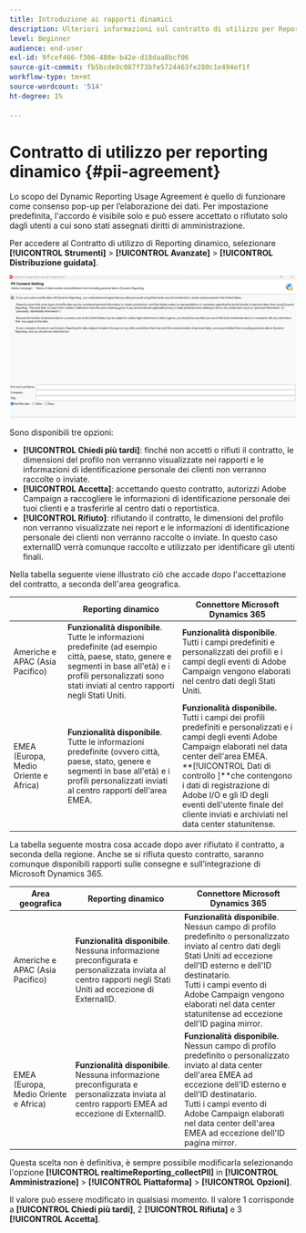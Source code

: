 ```yaml
---
title: Introduzione ai rapporti dinamici
description: Ulteriori informazioni sul contratto di utilizzo per Reporting dinamico
level: Beginner
audience: end-user
exl-id: 9fcef466-f306-480e-b42e-d18daa8bcf06
source-git-commit: fb5bcde9c087f73bfe5724463fe280c1e494ef1f
workflow-type: tm+mt
source-wordcount: '514'
ht-degree: 1%

---
```


# Contratto di utilizzo per reporting dinamico {#pii-agreement}

Lo scopo del Dynamic Reporting Usage Agreement è quello di funzionare come consenso pop-up per l’elaborazione dei dati. Per impostazione predefinita, l&#39;accordo è visibile solo e può essere accettato o rifiutato solo dagli utenti a cui sono stati assegnati diritti di amministrazione.

Per accedere al Contratto di utilizzo di Reporting dinamico, selezionare **[!UICONTROL Strumenti]** > **[!UICONTROL Avanzate]** > **[!UICONTROL Distribuzione guidata]**.

![](assets/pii-agreement.png)

Sono disponibili tre opzioni:

* **[!UICONTROL Chiedi più tardi]**: finché non accetti o rifiuti il contratto, le dimensioni del profilo non verranno visualizzate nei rapporti e le informazioni di identificazione personale dei clienti non verranno raccolte o inviate.
* **[!UICONTROL Accetta]**: accettando questo contratto, autorizzi Adobe Campaign a raccogliere le informazioni di identificazione personale dei tuoi clienti e a trasferirle al centro dati o reportistica.
* **[!UICONTROL Rifiuto]**: rifiutando il contratto, le dimensioni del profilo non verranno visualizzate nei report e le informazioni di identificazione personale dei clienti non verranno raccolte o inviate. In questo caso externalID verrà comunque raccolto e utilizzato per identificare gli utenti finali.

Nella tabella seguente viene illustrato ciò che accade dopo l&#39;accettazione del contratto, a seconda dell&#39;area geografica.

|  | Reporting dinamico | Connettore Microsoft Dynamics 365 |
|---|---|---|
| Americhe e APAC (Asia Pacifico) | **Funzionalità disponibile**. <br>Tutte le informazioni predefinite (ad esempio città, paese, stato, genere e segmenti in base all&#39;età) e i profili personalizzati sono stati inviati al centro rapporti negli Stati Uniti. | **Funzionalità disponibile**. <br>Tutti i campi predefiniti e personalizzati dei profili e i campi degli eventi di Adobe Campaign vengono elaborati nel centro dati degli Stati Uniti. |
| EMEA (Europa, Medio Oriente e Africa) | **Funzionalità disponibile**. <br>Tutte le informazioni predefinite (ovvero città, paese, stato, genere e segmenti in base all&#39;età) e i profili personalizzati inviati al centro rapporti dell&#39;area EMEA. | **Funzionalità disponibile.** <br>Tutti i campi dei profili predefiniti e personalizzati e i campi degli eventi Adobe Campaign elaborati nel data center dell&#39;area EMEA. <br>**[!UICONTROL Dati di controllo ]**che contengono i dati di registrazione di Adobe I/O e gli ID degli eventi dell&#39;utente finale del cliente inviati e archiviati nel data center statunitense. |

La tabella seguente mostra cosa accade dopo aver rifiutato il contratto, a seconda della regione. Anche se si rifiuta questo contratto, saranno comunque disponibili rapporti sulle consegne e sull’integrazione di Microsoft Dynamics 365.

| Area geografica | Reporting dinamico | Connettore Microsoft Dynamics 365 |
|---|---|---|
| Americhe e APAC (Asia Pacifico) | **Funzionalità disponibile**. <br> Nessuna informazione preconfigurata e personalizzata inviata al centro rapporti negli Stati Uniti ad eccezione di ExternalID. | **Funzionalità disponibile**. <br>Nessun campo di profilo predefinito o personalizzato inviato al centro dati degli Stati Uniti ad eccezione dell&#39;ID esterno e dell&#39;ID destinatario. <br>Tutti i campi evento di Adobe Campaign vengono elaborati nel data center statunitense ad eccezione dell&#39;ID pagina mirror. |
| EMEA (Europa, Medio Oriente e Africa) | **Funzionalità disponibile**. <br>Nessuna informazione preconfigurata e personalizzata inviata al centro rapporti EMEA ad eccezione di ExternalID. | **Funzionalità disponibile.** <br>Nessun campo di profilo predefinito o personalizzato inviato al data center dell&#39;area EMEA ad eccezione dell&#39;ID esterno e dell&#39;ID destinatario. <br>Tutti i campi evento di Adobe Campaign elaborati nel data center dell&#39;area EMEA ad eccezione dell&#39;ID pagina mirror. |

Questa scelta non è definitiva, è sempre possibile modificarla selezionando l&#39;opzione **[!UICONTROL realtimeReporting_collectPII]** in **[!UICONTROL Amministrazione]** > **[!UICONTROL Piattaforma]** > **[!UICONTROL Opzioni]**.

Il valore può essere modificato in qualsiasi momento. Il valore 1 corrisponde a **[!UICONTROL Chiedi più tardi]**, 2 **[!UICONTROL Rifiuta]** e 3 **[!UICONTROL Accetta]**.
